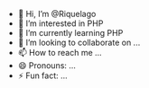 - 👋 Hi, I’m @Riquelago
- 👀 I’m interested in PHP
- 🌱 I’m currently learning PHP
- 💞️ I’m looking to collaborate on ...
- 📫 How to reach me ...
- 😄 Pronouns: ...
- ⚡ Fun fact: ...

<!---
Riquelago/Riquelago is a ✨ special ✨ repository because its `README.md` (this file) appears on your GitHub profile.
You can click the Preview link to take a look at your changes.
--->
